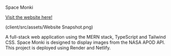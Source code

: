 Space Monki 

[Visit the website here!](https://spacemonki.netlify.app/)

(client/src/assets/Website Snapshot.png)

A full-stack web application using the MERN stack, TypeScript and Tailwind CSS.
Space Monki is designed to display images from the NASA APOD API. This project is deployed using Render and Netlify.

